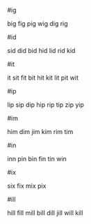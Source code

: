 #ig

big
fig
pig
wig
dig
rig

#id

sid
did
bid
hid
lid
rid
kid

#it

it
sit
fit
bit
hit
kit
lit
pit
wit

#ip

lip
sip
dip
hip
rip
tip
zip
yip

#im

him
dim
jim
kim
rim
tim

#in

inn
pin
bin
fin
tin
win

#ix

six
fix
mix
pix

#ill

hill
fill
mill
bill
dill
jill
will
kill